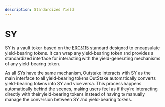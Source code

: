 ```yaml
---
description: Standardized Yield
---
```


# SY

SY is a vault token based on the [ERC5115](https://eips.ethereum.org/EIPS/eip-5115) standard designed to encapsulate yield-bearing tokens. It can wrap any yield-bearing token and provides a standardized interface for interacting with the yield-generating mechanisms of any yield-bearing token.

As all SYs have the same mechanism, Outstake interacts with SY as the main interface to all yield-bearing tokens.OutStake automatically converts yield-bearing tokens into SY and vice versa. This process happens automatically behind the scenes, making users feel as if they’re interacting directly with their yield-bearing tokens instead of having to manually manage the conversion between SY and yield-bearing tokens.

